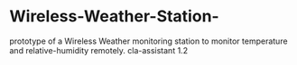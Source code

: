 # Wireless-Weather-Station-
prototype of a Wireless Weather monitoring station to monitor temperature and relative-humidity remotely.  cla-assistant 1.2
